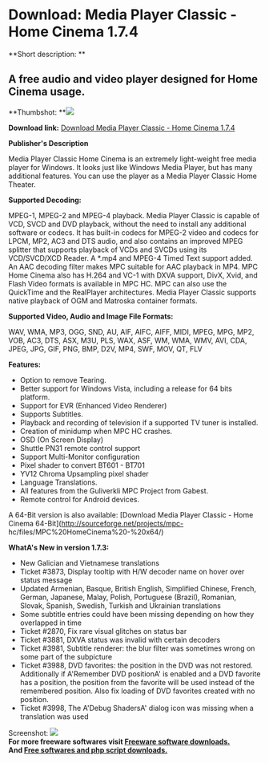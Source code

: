 # Download: Media Player Classic - Home Cinema 1.7.4

**Short description: **

## A free audio and video player designed for Home Cinema usage.

  
**Thumbshot: **![](http://www.freewarefiles.com/screenshot/mpchomecinema_md.jpg)   
  
**Download link:** [Download Media Player Classic - Home Cinema 1.7.4](http://freesoftwares.boysofts.com/Media-Player-Classic-Home-Cinema_program_37052.html)  
  

**Publisher's Description**  
  

Media Player Classic Home Cinema is an extremely light-weight free media
player for Windows. It looks just like Windows Media Player, but has many
additional features. You can use the player as a Media Player Classic Home
Theater.

**Supported Decoding:**

MPEG-1, MPEG-2 and MPEG-4 playback. Media Player Classic is capable of VCD,
SVCD and DVD playback, without the need to install any additional software or
codecs. It has built-in codecs for MPEG-2 video and codecs for LPCM, MP2, AC3
and DTS audio, and also contains an improved MPEG splitter that supports
playback of VCDs and SVCDs using its VCD/SVCD/XCD Reader. A *.mp4 and MPEG-4
Timed Text support added. An AAC decoding filter makes MPC suitable for AAC
playback in MP4. MPC Home Cinema also has H.264 and VC-1 with DXVA support,
DivX, Xvid, and Flash Video formats is available in MPC HC. MPC can also use
the QuickTime and the RealPlayer architectures. Media Player Classic supports
native playback of OGM and Matroska container formats.

**Supported Video, Audio and Image File Formats:**

WAV, WMA, MP3, OGG, SND, AU, AIF, AIFC, AIFF, MIDI, MPEG, MPG, MP2, VOB, AC3,
DTS, ASX, M3U, PLS, WAX, ASF, WM, WMA, WMV, AVI, CDA, JPEG, JPG, GIF, PNG,
BMP, D2V, MP4, SWF, MOV, QT, FLV

**Features:**

  * Option to remove Tearing. 
  * Better support for Windows Vista, including a release for 64 bits platform. 
  * Support for EVR (Enhanced Video Renderer) 
  * Supports Subtitles. 
  * Playback and recording of television if a supported TV tuner is installed. 
  * Creation of minidump when MPC HC crashes. 
  * OSD (On Screen Display) 
  * Shuttle PN31 remote control support 
  * Support Multi-Monitor configuration 
  * Pixel shader to convert BT601 - BT701 
  * YV12 Chroma Upsampling pixel shader 
  * Language Translations. 
  * All features from the Guliverkli MPC Project from Gabest. 
  * Remote control for Android devices. 

A 64-Bit version is also available: [Download Media Player Classic - Home
Cinema 64-Bit](http://sourceforge.net/projects/mpc-
hc/files/MPC%20HomeCinema%20-%20x64/)

**WhatA's New in version 1.7.3:**

  * New Galician and Vietnamese translations 
  * Ticket #3873, Display tooltip with H/W decoder name on hover over status message 
  * Updated Armenian, Basque, British English, Simplified Chinese, French, German, Japanese, Malay, Polish, Portuguese (Brazil), Romanian, Slovak, Spanish, Swedish, Turkish and Ukrainian translations 
  * Some subtitle entries could have been missing depending on how they overlapped in time 
  * Ticket #2870, Fix rare visual glitches on status bar 
  * Ticket #3881, DXVA status was invalid with certain decoders 
  * Ticket #3981, Subtitle renderer: the blur filter was sometimes wrong on some part of the subpicture 
  * Ticket #3988, DVD favorites: the position in the DVD was not restored. Additionally if A'Remember DVD positionA' is enabled and a DVD favorite has a position, the position from the favorite will be used instead of the remembered position. Also fix loading of DVD favorites created with no position. 
  * Ticket #3998, The A'Debug ShadersA' dialog icon was missing when a translation was used 

  
  
Screenshot: ![](http://www.freewarefiles.com/screenshot/mpchomecinema.jpg)  
**For more freeware softwares visit [Freeware software downloads.](http://freesoftwares.boysofts.com/)**   
**And [Free softwares and php script downloads.](http://www.boysofts.com/)**

